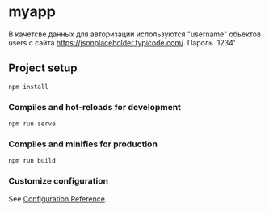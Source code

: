 # myapp
В качетсве данных для авторизации используются "username" 
обьектов users с сайта https://jsonplaceholder.typicode.com/.
Пароль '1234'
## Project setup
```
npm install
```

### Compiles and hot-reloads for development
```
npm run serve
```

### Compiles and minifies for production
```
npm run build
```

### Customize configuration
See [Configuration Reference](https://cli.vuejs.org/config/).
